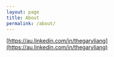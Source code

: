 ```yaml
---
layout: page
title: About
permalink: /about/
---
```


[https://au.linkedin.com/in/thegaryliang](https://au.linkedin.com/in/thegaryliang)

